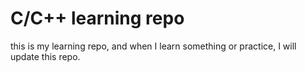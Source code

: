 # C/C++ learning repo
this is my learning repo, and when I learn something or practice, I will update this repo.

